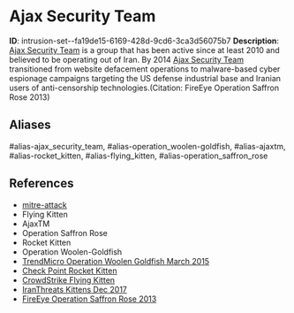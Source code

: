 # Ajax Security Team

**ID**: intrusion-set--fa19de15-6169-428d-9cd6-3ca3d56075b7
**Description**: [Ajax Security Team](https://attack.mitre.org/groups/G0130) is a group that has been active since at least 2010 and believed to be operating out of Iran. By 2014 [Ajax Security Team](https://attack.mitre.org/groups/G0130) transitioned from website defacement operations to malware-based cyber espionage campaigns targeting the US defense industrial base and Iranian users of anti-censorship technologies.(Citation: FireEye Operation Saffron Rose 2013)

## Aliases
#alias-ajax_security_team, #alias-operation_woolen-goldfish, #alias-ajaxtm, #alias-rocket_kitten, #alias-flying_kitten, #alias-operation_saffron_rose

## References
- [mitre-attack](https://attack.mitre.org/groups/G0130)
- Flying Kitten
- AjaxTM
- Operation Saffron Rose
- Rocket Kitten
- Operation Woolen-Goldfish
- [TrendMicro Operation Woolen Goldfish March 2015](https://documents.trendmicro.com/assets/wp/wp-operation-woolen-goldfish.pdf)
- [Check Point Rocket Kitten](https://blog.checkpoint.com/wp-content/uploads/2015/11/rocket-kitten-report.pdf)
- [CrowdStrike Flying Kitten ](https://www.crowdstrike.com/blog/cat-scratch-fever-crowdstrike-tracks-newly-reported-iranian-actor-flying-kitten/)
- [IranThreats Kittens Dec 2017](https://iranthreats.github.io/resources/attribution-flying-rocket-kitten/)
- [FireEye Operation Saffron Rose 2013](https://www.mandiant.com/sites/default/files/2021-09/rpt-operation-saffron-rose.pdf)
